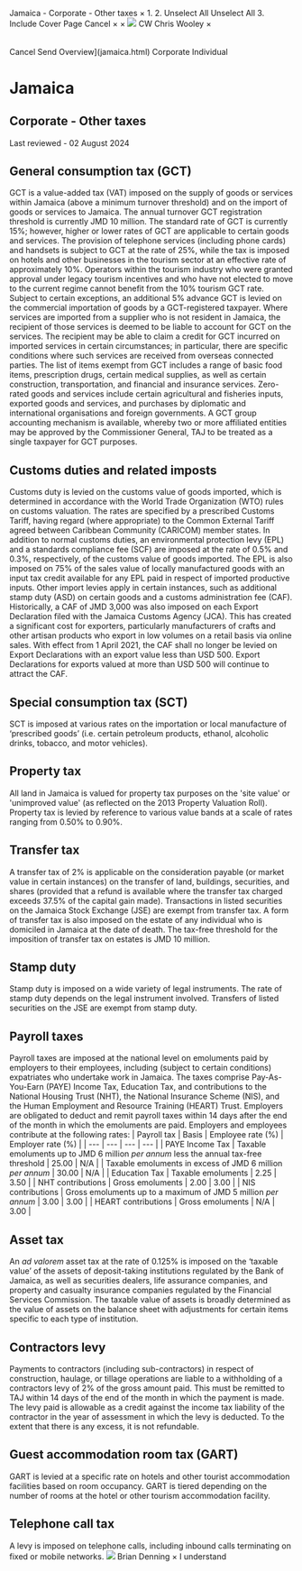 Jamaica - Corporate - Other taxes
×
1.
2.
Unselect All
Unselect All
3.
Include Cover Page
Cancel
×
×
![](-/media/world-wide-tax-summaries/attachments/global---chris-wooley.ashx%3Frev=ac5e5f3223b34096b1afc2a6009c7320&revision=ac5e5f32-23b3-4096-b1af-c2a6009c7320&hash=859B7ADC84DC2CBEC9760E9E6EE7DE6D0A8BFCDF)
CW
Chris Wooley
×
######
Cancel
Send
Overview](jamaica.html)
Corporate
Individual
# Jamaica
## Corporate - Other taxes
Last reviewed - 02 August 2024
## General consumption tax (GCT)
GCT is a value-added tax (VAT) imposed on the supply of goods or services within Jamaica (above a minimum turnover threshold) and on the import of goods or services to Jamaica. The annual turnover GCT registration threshold is currently JMD 10 million. The standard rate of GCT is currently 15%; however, higher or lower rates of GCT are applicable to certain goods and services. The provision of telephone services (including phone cards) and handsets is subject to GCT at the rate of 25%, while the tax is imposed on hotels and other businesses in the tourism sector at an effective rate of approximately 10%. Operators within the tourism industry who were granted approval under legacy tourism incentives and who have not elected to move to the current regime cannot benefit from the 10% tourism GCT rate.
Subject to certain exceptions, an additional 5% advance GCT is levied on the commercial importation of goods by a GCT-registered taxpayer.
Where services are imported from a supplier who is not resident in Jamaica, the recipient of those services is deemed to be liable to account for GCT on the services. The recipient may be able to claim a credit for GCT incurred on imported services in certain circumstances; in particular, there are specific conditions where such services are received from overseas connected parties.
The list of items exempt from GCT includes a range of basic food items, prescription drugs, certain medical supplies, as well as certain construction, transportation, and financial and insurance services. Zero-rated goods and services include certain agricultural and fisheries inputs, exported goods and services, and purchases by diplomatic and international organisations and foreign governments.
A GCT group accounting mechanism is available, whereby two or more affiliated entities may be approved by the Commissioner General, TAJ to be treated as a single taxpayer for GCT purposes.
## Customs duties and related imposts
Customs duty is levied on the customs value of goods imported, which is determined in accordance with the World Trade Organization (WTO) rules on customs valuation.
The rates are specified by a prescribed Customs Tariff, having regard (where appropriate) to the Common External Tariff agreed between Caribbean Community (CARICOM) member states.
In addition to normal customs duties, an environmental protection levy (EPL) and a standards compliance fee (SCF) are imposed at the rate of 0.5% and 0.3%, respectively, of the customs value of goods imported. The EPL is also imposed on 75% of the sales value of locally manufactured goods with an input tax credit available for any EPL paid in respect of imported productive inputs.
Other import levies apply in certain instances, such as additional stamp duty (ASD) on certain goods and a customs administration fee (CAF).
Historically, a CAF of JMD 3,000 was also imposed on each Export Declaration filed with the Jamaica Customs Agency (JCA). This has created a significant cost for exporters, particularly manufacturers of crafts and other artisan products who export in low volumes on a retail basis via online sales.
With effect from 1 April 2021, the CAF shall no longer be levied on Export Declarations with an export value less than USD 500. Export Declarations for exports valued at more than USD 500 will continue to attract the CAF.
## Special consumption tax (SCT)
SCT is imposed at various rates on the importation or local manufacture of ‘prescribed goods’ (i.e. certain petroleum products, ethanol, alcoholic drinks, tobacco, and motor vehicles).
## Property tax
All land in Jamaica is valued for property tax purposes on the 'site value' or 'unimproved value' (as reflected on the 2013 Property Valuation Roll). Property tax is levied by reference to various value bands at a scale of rates ranging from 0.50% to 0.90%.
## Transfer tax
A transfer tax of 2% is applicable on the consideration payable (or market value in certain instances) on the transfer of land, buildings, securities, and shares (provided that a refund is available where the transfer tax charged exceeds 37.5% of the capital gain made). Transactions in listed securities on the Jamaica Stock Exchange (JSE) are exempt from transfer tax.
A form of transfer tax is also imposed on the estate of any individual who is domiciled in Jamaica at the date of death. The tax-free threshold for the imposition of transfer tax on estates is JMD 10 million.
## Stamp duty
Stamp duty is imposed on a wide variety of legal instruments. The rate of stamp duty depends on the legal instrument involved. Transfers of listed securities on the JSE are exempt from stamp duty.
## Payroll taxes
Payroll taxes are imposed at the national level on emoluments paid by employers to their employees, including (subject to certain conditions) expatriates who undertake work in Jamaica. The taxes comprise Pay-As-You-Earn (PAYE) Income Tax, Education Tax, and contributions to the National Housing Trust (NHT), the National Insurance Scheme (NIS), and the Human Employment and Resource Training (HEART) Trust.
Employers are obligated to deduct and remit payroll taxes within 14 days after the end of the month in which the emoluments are paid. Employers and employees contribute at the following rates:
| Payroll tax | Basis | Employee rate (%) | Employer rate (%) |
| --- | --- | --- | --- |
| PAYE Income Tax | Taxable emoluments up to JMD 6 million *per annum* less the annual tax-free threshold | 25.00 | N/A |
| Taxable emoluments in excess of JMD 6 million *per annum* | 30.00 | N/A |
| Education Tax | Taxable emoluments | 2.25 | 3.50 |
| NHT contributions | Gross emoluments | 2.00 | 3.00 |
| NIS contributions | Gross emoluments up to a maximum of JMD 5 million *per annum* | 3.00 | 3.00 |
| HEART contributions | Gross emoluments | N/A | 3.00 |
## Asset tax
An *ad valorem* asset tax at the rate of 0.125% is imposed on the ‘taxable value’ of the assets of deposit-taking institutions regulated by the Bank of Jamaica, as well as securities dealers, life assurance companies, and property and casualty insurance companies regulated by the Financial Services Commission. The taxable value of assets is broadly determined as the value of assets on the balance sheet with adjustments for certain items specific to each type of institution.
## Contractors levy
Payments to contractors (including sub-contractors) in respect of construction, haulage, or tillage operations are liable to a withholding of a contractors levy of 2% of the gross amount paid. This must be remitted to TAJ within 14 days of the end of the month in which the payment is made. The levy paid is allowable as a credit against the income tax liability of the contractor in the year of assessment in which the levy is deducted. To the extent that there is any excess, it is not refundable.
## Guest accommodation room tax (GART)
GART is levied at a specific rate on hotels and other tourist accommodation facilities based on room occupancy. GART is tiered depending on the number of rooms at the hotel or other tourism accommodation facility.
## Telephone call tax
A levy is imposed on telephone calls, including inbound calls terminating on fixed or mobile networks.
![](-/media/world-wide-tax-summaries/attachments/jamaica---brian-denning.ashx%3Frev=24a3dbb2d6a746a48f45224277f301fa&revision=24a3dbb2-d6a7-46a4-8f45-224277f301fa&hash=981737E120909F0B43796CEA7D812B335536CEF9)
Brian Denning
×
I understand